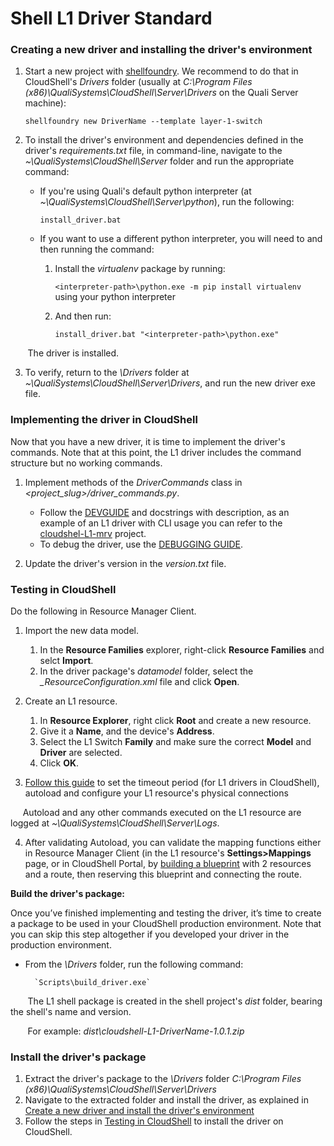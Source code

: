 

# Shell L1 Driver Standard
<a name="CreateNewDriver"></a>

### Creating a new driver and installing the driver's environment

1. Start a new project with [shellfoundry](https://github.com/QualiSystems/shellfoundry). We recommend to do that in CloudShell's *Drivers* folder (usually at *C:\Program Files (x86)\QualiSystems\CloudShell\Server\Drivers* on the Quali Server machine):

    `shellfoundry new DriverName --template layer-1-switch`

2. To install the driver's environment and dependencies defined in the driver's *requirements.txt* file, in command-line, navigate to the *~\QualiSystems\CloudShell\Server* folder and run the appropriate command:
 
    * If you're using Quali's default python interpreter (at *~\QualiSystems\CloudShell\Server\python*), run the following:

        `install_driver.bat`

    * If you want to use a different python interpreter, you will need to  and then running the command:
        1. Install the *virtualenv* package by running:
        
            `<interpreter-path>\python.exe -m pip install virtualenv` using your python interpreter
        2. And then run:
        
            `install_driver.bat "<interpreter-path>\python.exe"`

&nbsp;&nbsp;&nbsp;&nbsp;&nbsp;&nbsp;&nbsp;The driver is installed.

3. To verify, return to the *\Drivers* folder at *~\QualiSystems\CloudShell\Server\Drivers*, and run the new driver exe file.


### Implementing the driver in CloudShell

Now that you have a new driver, it is time to implement the driver's commands. Note that at this point, the L1 driver includes the command structure but no working commands.

1. Implement methods of the *DriverCommands* class in *<project_slug>/driver_commands.py*. 

    * Follow the [DEVGUIDE](https://github.com/QualiSystems/shell-L1-standard/blob/dev/DEVGUIDE.md) and docstrings with description, as an example of an L1 driver with CLI usage you can refer to the [cloudshel-L1-mrv](https://github.com/QualiSystems/cloudshell-L1-mrv) project.
    * To debug the driver, use the [DEBUGGING GUIDE](https://github.com/QualiSystems/shell-L1-template/blob/dev/DEBUGGING.md).

2. Update the driver's version in the *version.txt* file.
<a name="CreateNewDriver"></a>

### Testing in CloudShell

Do the following in Resource Manager Client.

1. Import the new data model. 
    1. In the **Resource Families** explorer, right-click **Resource Families** and selct **Import**.
    2. In the driver package's *datamodel* folder, select the *<driver0name>_ResourceConfiguration.xml* file and click **Open**.
2. Create an L1 resource. 
    1. In **Resource Explorer**, right click **Root** and create a new resource.
    2. Give it a **Name**, and the device's **Address**. 
    3. Select the L1 Switch **Family** and make sure the correct **Model** and **Driver** are selected.
    4. Click **OK**.
    
3. [Follow this guide](http://help.quali.com/Online%20Help/9.0/Portal/Content/Admn/Cnct-Ctrl-L1-Swch.htm) to set the timeout period (for L1 drivers in CloudShell), autoload and configure your L1 resource's physical connections

&nbsp;&nbsp;&nbsp;&nbsp;&nbsp;Autoload and any other commands executed on the L1 resource are logged at *~\QualiSystems\CloudShell\Server\Logs*.

4. After validating Autoload, you can validate the mapping functions either in Resource Manager Client (in the L1 resource's **Settings>Mappings** page, or in CloudShell Portal, by [building a blueprint](http://help.quali.com/Online%20Help/9.0/Portal/Content/CSP/LAB-MNG/Rsc-Cnct/Phys-Ntwrk-Crt.htm) with 2 resources and a route, then reserving this blueprint and connecting the route.


**Build the driver's package:**

Once you’ve finished implementing and testing the driver, it’s time to create a package to be used in your CloudShell production environment. Note that you can skip this step altogether if you developed your driver in the production environment.

* From the *\Drivers* folder, run the following command:
    
        `Scripts\build_driver.exe`

&nbsp;&nbsp;&nbsp;&nbsp;&nbsp;&nbsp;&nbsp;The L1 shell package is created in the shell project's *dist* folder, bearing the shell's name and version.

&nbsp;&nbsp;&nbsp;&nbsp;&nbsp;&nbsp;&nbsp;For example: *dist\cloudshell-L1-DriverName-1.0.1.zip*
 
    
### Install the driver's package

1. Extract the driver's package to the *\Drivers* folder *C:\\Program Files (x86)\\QualiSystems\\CloudShell\\Server\\Drivers*
2. Navigate to the extracted folder and install the driver, as explained in [Create a new driver and install the driver's environment](#CreateNewDriver)
3. Follow the steps in [Testing in CloudShell](#CreateNewDriver) to install the driver on CloudShell.


